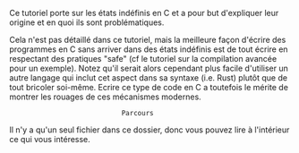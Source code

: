 Ce tutoriel porte sur les états indéfinis en C et a pour but d'expliquer leur
origine et en quoi ils sont problématiques.

Cela n'est pas détaillé dans ce tutoriel, mais la meilleure façon d'écrire des
programmes en C sans arriver dans des états indéfinis est de tout écrire en
respectant des pratiques "safe" (cf le tutoriel sur la compilation avancée pour
un exemple). Notez qu'il serait alors cependant plus facile d'utiliser un autre
langage qui inclut cet aspect dans sa syntaxe (i.e. Rust) plutôt que de tout
bricoler soi-même. Ecrire ce type de code en C a toutefois le mérite de montrer
les rouages de ces mécanismes modernes.


                                Parcours

Il n'y a qu'un seul fichier dans ce dossier, donc vous pouvez lire à l'intérieur
ce qui vous intéresse.
